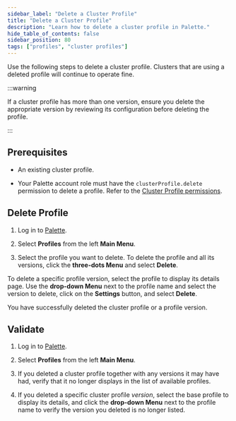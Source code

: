 ```yaml
---
sidebar_label: "Delete a Cluster Profile"
title: "Delete a Cluster Profile"
description: "Learn how to delete a cluster profile in Palette."
hide_table_of_contents: false
sidebar_position: 80
tags: ["profiles", "cluster profiles"]
---
```


Use the following steps to delete a cluster profile. Clusters that are using a deleted profile will continue to operate
fine.

:::warning

If a cluster profile has more than one version, ensure you delete the appropriate version by reviewing its configuration
before deleting the profile.

:::

## Prerequisites

- An existing cluster profile.

- Your Palette account role must have the `clusterProfile.delete` permission to delete a profile. Refer to the
  [Cluster Profile permissions](../../user-management/palette-rbac/project-scope-roles-permissions.md#cluster-profile).

## Delete Profile

1. Log in to [Palette](https://console.spectrocloud.com/).

2. Select **Profiles** from the left **Main Menu**.

3. Select the profile you want to delete. To delete the profile and all its versions, click the **three-dots Menu** and
   select **Delete**.

To delete a specific profile version, select the profile to display its details page. Use the **drop-down Menu** next to
the profile name and select the version to delete, click on the **Settings** button, and select **Delete**.

You have successfully deleted the cluster profile or a profile version.

## Validate

1. Log in to [Palette](https://console.spectrocloud.com/).

2. Select **Profiles** from the left **Main Menu**.

3. If you deleted a cluster profile together with any versions it may have had, verify that it no longer displays in the
   list of available profiles.

4. If you deleted a specific cluster profile _version_, select the base profile to display its details, and click the
   **drop-down Menu** next to the profile name to verify the version you deleted is no longer listed.
